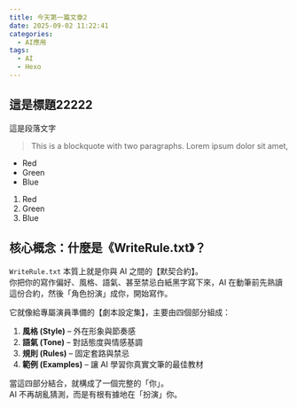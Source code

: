 ```yaml
---
title: 今天第一篇文章2
date: 2025-09-02 11:22:41
categories:
  - AI應用
tags:
  - AI
  - Hexo
---
```


## 這是標題22222

這是段落文字

> This is a blockquote with two paragraphs. Lorem ipsum dolor sit amet,

-   Red
-   Green
-   Blue

1. Red
2. Green
3. Blue

## 核心概念：什麼是《WriteRule.txt》？

`WriteRule.txt` 本質上就是你與 AI 之間的【默契合約】。  
你把你的寫作偏好、風格、語氣、甚至禁忌白紙黑字寫下來，AI 在動筆前先熟讀這份合約，然後「角色扮演」成你，開始寫作。

它就像給專屬演員準備的【劇本設定集】，主要由四個部分組成：

1. **風格 (Style)** – 外在形象與節奏感  
2. **語氣 (Tone)** – 對話態度與情感基調  
3. **規則 (Rules)** – 固定套路與禁忌  
4. **範例 (Examples)** – 讓 AI 學習你真實文筆的最佳教材

當這四部分結合，就構成了一個完整的「你」。  
AI 不再胡亂猜測，而是有根有據地在「扮演」你。